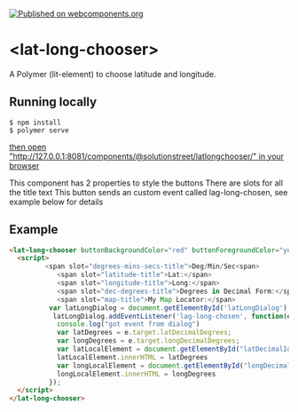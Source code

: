 [![Published on webcomponents.org](https://img.shields.io/badge/webcomponents.org-published-blue.svg)](https://www.webcomponents.org/element/solutionstreet/latlongchooser)

# \<lat-long-chooser\>

A Polymer (lit-element) to choose latitude and longitude.

## Running locally

```
$ npm install
$ polymer serve
```

[then open "http://127.0.0.1:8081/components/@solutionstreet/latlongchooser/" in your browser](http://127.0.0.1:8081/components/@solutionstreet/latlongchooser/)

This component has 2 properties to style the buttons
There are slots for all the title text
This button sends an custom event called lag-long-chosen, see example below for details


## Example

```html
<lat-long-chooser buttonBackgroundColor="red" buttonForegroundColor="yellow">
  <script>
         <span slot="degrees-mins-secs-title">Deg/Min/Sec<span>
            <span slot="latitude-title">Lat:</span>
            <span slot="longitude-title">Long:</span>
            <span slot="dec-degrees-title">Degrees in Decimal Form:</span>
            <span slot="map-title">My Map Locator:</span>
          var latLongDialog = document.getElementById('latLongDialog');
           latLongDialog.addEventListener('lag-long-chosen', function(e){
            console.log("got event from dialog")
            var latDegrees = e.target.latDecimalDegrees;
            var longDegrees = e.target.longDecimalDegrees;
            var latLocalElement = document.getElementById("latDecimalId")
            latLocalElement.innerHTML = latDegrees
            var longLocalElement = document.getElementById("longDecimalId")
            longLocalElement.innerHTML = longDegrees
          });   
  </script>
</lat-long-chooser>
```

